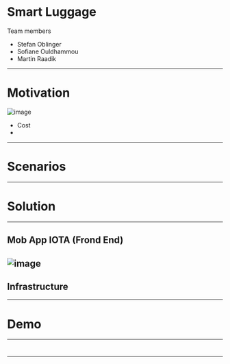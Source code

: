 # Smart Luggage

Team members

- Stefan Oblinger 
- Sofiane Ouldhammou
- Martin Raadik


---
# Motivation
![image](https://raw.githubusercontent.com/blockchained-mobility-hack/Smart-Luggage/master/docs/OriginalStory.png)


- Cost
- 


---
# Scenarios

---
# Solution


---
## Mob App IOTA (Frond End)
![image](https://raw.githubusercontent.com/blockchained-mobility-hack/Smart-Luggage/master/docs/App-Mockup.png)
---
## Infrastructure 

---

# Demo

---
# 
---
